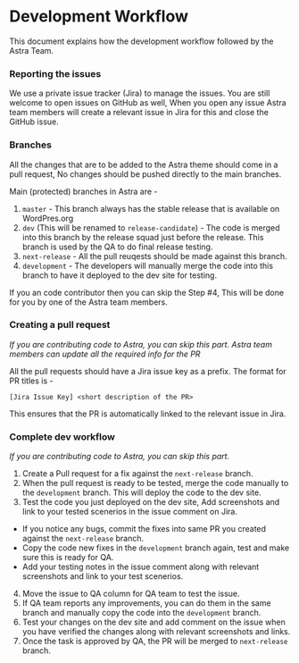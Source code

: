# Development Workflow

This document explains how the development workflow followed by the Astra Team.

### Reporting the issues

We use a private issue tracker (Jira) to manage the issues. You are still welcome to open issues on GitHub as well, When you open any issue Astra team members will create a relevant issue in Jira for this and close the GitHub issue.

### Branches

All the changes that are to be added to the Astra theme should come in a pull request, No changes should be pushed directly to the main branches.

Main (protected) branches in Astra are -
1. `master` - This branch always has the stable release that is available on WordPres.org
2. `dev` (This will be renamed to `release-candidate`) - The code is merged into this branch by the release squad just before the release. This branch is used by the QA to do final release testing.
3. `next-release` - All the pull reuqests should be made against this branch.
4. `development` - The developers will manually merge the code into this branch to have it deployed to the dev site for testing.

If you an code contributor then you can skip the Step #4, This will be done for you by one of the Astra team members.

### Creating a pull request

_If you are contributing code to Astra, you can skip this part. Astra team members can update all the required info for the PR_

All the pull requests should have a Jira issue key as a prefix. The format for PR titles is -

```
[Jira Issue Key] <short description of the PR>
```

This ensures that the PR is automatically linked to the relevant issue in Jira.

### Complete dev workflow

_If you are contributing code to Astra, you can skip this part._

1. Create a Pull request for a fix against the `next-release` branch.
2. When the pull request is ready to be tested, merge the code manually to the `development` branch. This will deploy the code to the dev site.
3. Test the code you just deployed on the dev site, Add screenshots and link to your tested scenerios in the issue comment on Jira.
  - If you notice any bugs, commit the fixes into same PR you created against the `next-release` branch.
  - Copy the code new fixes in the `development` branch again, test and make sure this is ready for QA.
  - Add your testing notes in the issue comment along with relevant screenshots and link to your test scenerios.
4. Move the issue to QA column for QA team to test the issue.
5. If QA team reports any improvements, you can do them in the same branch and manually copy the code into the `development` branch.
6. Test your changes on the dev site and add comment on the issue when you have verified the changes along with relevant screenshots and links.
7. Once the task is approved by QA, the PR will be merged to `next-release` branch.
